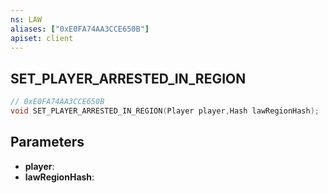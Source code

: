 ```yaml
---
ns: LAW
aliases: ["0xE0FA74AA3CCE650B"]
apiset: client
---
```

## SET_PLAYER_ARRESTED_IN_REGION

```c
// 0xE0FA74AA3CCE650B
void SET_PLAYER_ARRESTED_IN_REGION(Player player,Hash lawRegionHash);
```


## Parameters
* **player**:
* **lawRegionHash**:



